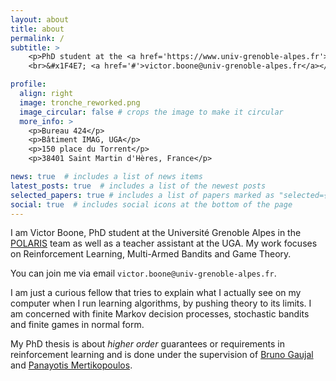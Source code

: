 ```yaml
---
layout: about
title: about
permalink: /
subtitle: >
    <p>PhD student at the <a href='https://www.univ-grenoble-alpes.fr'>Université Grenoble Alpes</a>.
    <br>&#x1F4E7; <a href='#'>victor.boone@univ-grenoble-alpes.fr</a></p>

profile:
  align: right
  image: tronche_reworked.png
  image_circular: false # crops the image to make it circular
  more_info: >
    <p>Bureau 424</p>
    <p>Bâtiment IMAG, UGA</p>
    <p>150 place du Torrent</p>
    <p>38401 Saint Martin d'Hères, France</p>

news: true  # includes a list of news items
latest_posts: true  # includes a list of the newest posts
selected_papers: true # includes a list of papers marked as "selected={true}"
social: true  # includes social icons at the bottom of the page
---
```


I am Victor Boone, PhD student at the Université Grenoble Alpes in the [POLARIS](https://www.inria.fr/fr/polaris) team as well as a teacher assistant at the UGA. 
My work focuses on Reinforcement Learning, Multi-Armed Bandits and Game Theory.

You can join me via email `victor.boone@univ-grenoble-alpes.fr`. 

I am just a curious fellow that tries to explain what I actually see on my computer when I run learning algorithms, by pushing theory to its limits. 
I am concerned with finite Markov decision processes, stochastic bandits and finite games in normal form. 

My PhD thesis is about *higher order* guarantees or requirements in reinforcement learning and is done under the supervision of [Bruno Gaujal](https://team.inria.fr/polaris/members/bruno-gaujal/) and [Panayotis Mertikopoulos](https://polaris.imag.fr/panayotis.mertikopoulos/).

